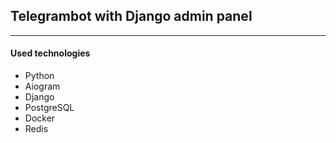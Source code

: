 ## Telegrambot with Django admin panel

___

#### Used technologies
* Python
* Aiogram
* Django
* PostgreSQL
* Docker
* Redis